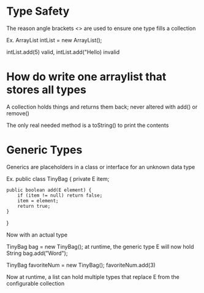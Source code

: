# Type Safety
The reason angle brackets <> are used to ensure one type fills a collection

Ex. ArrayList<Integer> intList = new ArrayList<Integer>();

intList.add(5) valid, intList.add("Hello) invalid

# How do write one arraylist that stores all types
A collection holds things and returns them back; never altered with add() or remove()

The only real needed method is a toString() to print the contents

# Generic Types
Generics are placeholders in a class or interface for an unknown data type

Ex.
public class TinyBag<E> {
    private E item;

    public boolean add(E element) {
        if (item != null) return false;
        item = element;
        return true;
    }
}

Now with an actual type

TinyBag<String> bag = new TinyBag<String>();
at runtime, the generic type E will now hold String
bag.add("Word");

TinyBag<Integet> favoriteNum = new TinyBag<Integer>();
favoriteNum.add(3)

Now at runtime, a list can hold multiple types that replace E from the configurable collection